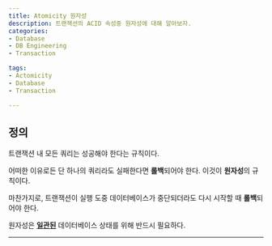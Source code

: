 ```yaml
---
title: Atomicity 원자성
description: 트랜잭션의 ACID 속성중 원자성에 대해 알아보자.
categories:
- Database
- DB Engineering
- Transaction

tags:
- Actomicity
- Database
- Transaction

---
```


<!-- more -->

## 정의

트랜잭션 내 모든 쿼리는 성공해야 한다는 규칙이다.

어떠한 이유로든 단 하나의 쿼리라도 실패한다면 **롤백**되어야 한다. 이것이 **원자성**의 규칙이다.

마찬가지로, 트랜잭션이 실행 도중 데이터베이스가 중단되더라도 다시 시작할 때 **롤백**되어야 한다.

원자성은 **<u>일관된</u>** 데이터베이스 상태를 위해 반드시 필요하다.

---
